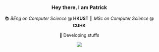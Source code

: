 <div align="center">
  
### Hey there, I am Patrick 

📚 *BEng on Computer Science* @ **HKUST** || *MSc on Computer Science* @ **CUHK**

🔭 Developing stuffs

 <picture>
    <source srcset="https://github-readme-stats.vercel.app/api?username=patrick330602&show_icons=true&include_all_commits=true&theme=dark" media="(prefers-color-scheme: dark)">
    <img src="https://github-readme-stats.vercel.app/api?username=patrick330602&show_icons=true&include_all_commits=true">
</picture>

</div>


